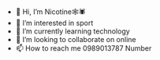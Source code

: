 - 👋 Hi, I’m​ Nicotine🕸️🕷️
- 👀 I’m interested in sport
- 🌱 I’m currently learning technology
- 💞️ I’m looking to collaborate on online
- 📫 How to reach me 0989013787 Number

<!---
leelawadeelookwa/leelawadeelookwa is a ✨ special ✨ repository because its `README.md` (this file) appears on your GitHub profile.
You can click the Preview link to take a look at your changes.
--->
